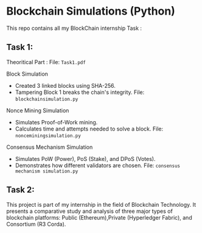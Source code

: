 # Blockchain Simulations (Python)

This repo contains all my BlockChain internship Task  :
## Task 1:

Theoritical Part :
File: `Task1.pdf`

Block Simulation
- Created 3 linked blocks using SHA-256.
- Tampering Block 1 breaks the chain's integrity.
  File: `blockchainsimulation.py`

Nonce Mining Simulation
- Simulates Proof-of-Work mining.
- Calculates time and attempts needed to solve a block.
 File: `nonceminingsimulation.py`

 Consensus Mechanism Simulation
- Simulates PoW (Power), PoS (Stake), and DPoS (Votes).
- Demonstrates how different validators are chosen.
  File: `consensus mechanism simulation.py`

## Task 2:
This project is part of my internship in the field of Blockchain Technology. It presents a comparative study and analysis of three major types of blockchain platforms: Public (Ethereum),Private (Hyperledger Fabric), and Consortium (R3 Corda).
